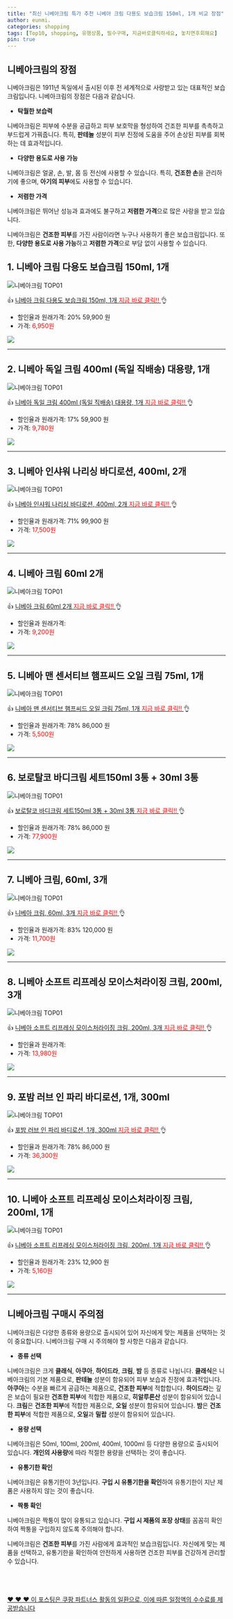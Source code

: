```yaml
---
title: "최신 니베아크림 특가 추천 니베아 크림 다용도 보습크림 150ml, 1개 비교 장점"
author: eunmi.
categories: shopping
tags: [Top10, shopping, 유행상품, 필수구매, 지금바로클릭하세요, 놓치면후회해요]
pin: true
---
```

## 니베아크림의 장점

니베아크림은 1911년 독일에서 출시된 이후 전 세계적으로 사랑받고 있는 대표적인 보습크림입니다. 니베아크림의 장점은 다음과 같습니다.

* **탁월한 보습력**

니베아크림은 피부에 수분을 공급하고 피부 보호막을 형성하여 건조한 피부를 촉촉하고 부드럽게 가꿔줍니다. 특히, **판테놀** 성분이 피부 진정에 도움을 주어 손상된 피부를 회복하는 데 효과적입니다.

* **다양한 용도로 사용 가능**

니베아크림은 얼굴, 손, 발, 몸 등 전신에 사용할 수 있습니다. 특히, **건조한 손**을 관리하기에 좋으며, **아기의 피부**에도 사용할 수 있습니다.

* **저렴한 가격**

니베아크림은 뛰어난 성능과 효과에도 불구하고 **저렴한 가격**으로 많은 사랑을 받고 있습니다.

니베아크림은 **건조한 피부**를 가진 사람이라면 누구나 사용하기 좋은 보습크림입니다. 또한, **다양한 용도로 사용 가능**하고 **저렴한 가격**으로 부담 없이 사용할 수 있습니다.

   

## 1. 니베아 크림 다용도 보습크림 150ml, 1개

![니베아크림 TOP01](https://thumbnail9.coupangcdn.com/thumbnails/remote/230x230ex/image/vendor_inventory/d5d6/4531aaa745a2d1b29431d55ec96c74371c2711e5a81ae4a870247f9de75f.jpg)


👍 [니베아 크림 다용도 보습크림 150ml, 1개 <font color=red> 지금 바로 클릭!! </font> ](https://link.coupang.com/re/AFFSDP?lptag=AF3617701&subid=GithubCoopas&pageKey=6812168728&traceid=V0-153&itemId=18293437924&vendorItemId=73912924141) 👌 


- 할인율과 원래가격: 20%  59,900   원
- 가격: <span style='color:red'>6,950원</span>

[![](/discount_price.png)](https://link.coupang.com/re/AFFSDP?lptag=AF3617701&subid=GithubCoopas&pageKey=6812168728&traceid=V0-153&itemId=18293437924&vendorItemId=73912924141)

---


   

## 2. 니베아 독일 크림 400ml (독일 직배송) 대용량, 1개

![니베아크림 TOP01](https://thumbnail10.coupangcdn.com/thumbnails/remote/230x230ex/image/vendor_inventory/7f78/9849597ce6087b289763f6f72e9a1e913abbf3c4c514d1f47407ada1f06c.png)


👍 [니베아 독일 크림 400ml (독일 직배송) 대용량, 1개 <font color=red> 지금 바로 클릭!! </font> ](https://link.coupang.com/re/AFFSDP?lptag=AF3617701&subid=GithubCoopas&pageKey=7053564332&traceid=V0-153&itemId=11413218466&vendorItemId=86156893320) 👌 


- 할인율과 원래가격: 17%  59,900   원
- 가격: <span style='color:red'>9,780원</span>

[![](/discount_price.png)](https://link.coupang.com/re/AFFSDP?lptag=AF3617701&subid=GithubCoopas&pageKey=7053564332&traceid=V0-153&itemId=11413218466&vendorItemId=86156893320)

---


   

## 3. 니베아 인샤워 나리싱 바디로션, 400ml, 2개

![니베아크림 TOP01](https://thumbnail6.coupangcdn.com/thumbnails/remote/230x230ex/image/product/image/vendoritem/2019/01/18/4173165219/a779af8d-343b-4f70-95db-304518b17773.jpg)


👍 [니베아 인샤워 나리싱 바디로션, 400ml, 2개 <font color=red> 지금 바로 클릭!! </font> ](https://link.coupang.com/re/AFFSDP?lptag=AF3617701&subid=GithubCoopas&pageKey=48404&traceid=V0-153&itemId=18173461753&vendorItemId=4173165219) 👌 


- 할인율과 원래가격: 71%  99,900   원
- 가격: <span style='color:red'>17,500원</span>

[![](/discount_price.png)](https://link.coupang.com/re/AFFSDP?lptag=AF3617701&subid=GithubCoopas&pageKey=48404&traceid=V0-153&itemId=18173461753&vendorItemId=4173165219)

---


   

## 4. 니베아 크림 60ml 2개

![니베아크림 TOP01](https://thumbnail7.coupangcdn.com/thumbnails/remote/230x230ex/image/vendor_inventory/8bce/0ea4dcb1d8c1f03038b0e3172491c2d825abd722b2dfc348943dc82529b8.jpg)


👍 [니베아 크림 60ml 2개 <font color=red> 지금 바로 클릭!! </font> ](https://link.coupang.com/re/AFFSDP?lptag=AF3617701&subid=GithubCoopas&pageKey=6812168728&traceid=V0-153&itemId=5756387791&vendorItemId=78927323571) 👌 


- 할인율과 원래가격: 
- 가격: <span style='color:red'>9,200원</span>

[![](/discount_price.png)](https://link.coupang.com/re/AFFSDP?lptag=AF3617701&subid=GithubCoopas&pageKey=6812168728&traceid=V0-153&itemId=5756387791&vendorItemId=78927323571)

---


   

## 5. 니베아 맨 센서티브 햄프씨드 오일 크림 75ml, 1개

![니베아크림 TOP01](https://thumbnail8.coupangcdn.com/thumbnails/remote/230x230ex/image/vendor_inventory/7dd6/f493d35e683bac299ce2d1d5ee667dba88283b248e918b0750a7f88b523e.jpg)


👍 [니베아 맨 센서티브 햄프씨드 오일 크림 75ml, 1개 <font color=red> 지금 바로 클릭!! </font> ](https://link.coupang.com/re/AFFSDP?lptag=AF3617701&subid=GithubCoopas&pageKey=6260249416&traceid=V0-153&itemId=12742796545&vendorItemId=85644922658) 👌 


- 할인율과 원래가격: 78%  86,000   원
- 가격: <span style='color:red'>5,500원</span>

[![](/discount_price.png)](https://link.coupang.com/re/AFFSDP?lptag=AF3617701&subid=GithubCoopas&pageKey=6260249416&traceid=V0-153&itemId=12742796545&vendorItemId=85644922658)

---


   

## 6. 보로탈코 바디크림 세트150ml 3통 + 30ml 3통

![니베아크림 TOP01](https://thumbnail8.coupangcdn.com/thumbnails/remote/230x230ex/image/vendor_inventory/2141/cc13af34145084432137a4665dc485a7ec03c40ede3f4abb864c2f11405c.jpg)


👍 [보로탈코 바디크림 세트150ml 3통 + 30ml 3통 <font color=red> 지금 바로 클릭!! </font> ](https://link.coupang.com/re/AFFSDP?lptag=AF3617701&subid=GithubCoopas&pageKey=7632574472&traceid=V0-153&itemId=20261065657&vendorItemId=87348580186) 👌 


- 할인율과 원래가격: 78%  86,000   원
- 가격: <span style='color:red'>77,900원</span>

[![](/discount_price.png)](https://link.coupang.com/re/AFFSDP?lptag=AF3617701&subid=GithubCoopas&pageKey=7632574472&traceid=V0-153&itemId=20261065657&vendorItemId=87348580186)

---


   

## 7. 니베아 크림, 60ml, 3개

![니베아크림 TOP01](https://thumbnail8.coupangcdn.com/thumbnails/remote/230x230ex/image/vendor_inventory/e2f8/27935c50d2c64edd2be521acca010636b023f766063242e74651c33548e9.jpg)


👍 [니베아 크림, 60ml, 3개 <font color=red> 지금 바로 클릭!! </font> ](https://link.coupang.com/re/AFFSDP?lptag=AF3617701&subid=GithubCoopas&pageKey=6812168728&traceid=V0-153&itemId=1018825&vendorItemId=75004177991) 👌 


- 할인율과 원래가격: 83%  120,000   원
- 가격: <span style='color:red'>11,700원</span>

[![](/discount_price.png)](https://link.coupang.com/re/AFFSDP?lptag=AF3617701&subid=GithubCoopas&pageKey=6812168728&traceid=V0-153&itemId=1018825&vendorItemId=75004177991)

---


   

## 8. 니베아 소프트 리프레싱 모이스처라이징 크림, 200ml, 3개

![니베아크림 TOP01](https://thumbnail8.coupangcdn.com/thumbnails/remote/230x230ex/image/retail/images/1152096844813244-dde55cea-edcf-4ed7-be6d-f7a2d395b522.jpg)


👍 [니베아 소프트 리프레싱 모이스처라이징 크림, 200ml, 3개 <font color=red> 지금 바로 클릭!! </font> ](https://link.coupang.com/re/AFFSDP?lptag=AF3617701&subid=GithubCoopas&pageKey=4522904457&traceid=V0-153&itemId=1003805481&vendorItemId=85101688345) 👌 


- 할인율과 원래가격: 
- 가격: <span style='color:red'>13,980원</span>

[![](/discount_price.png)](https://link.coupang.com/re/AFFSDP?lptag=AF3617701&subid=GithubCoopas&pageKey=4522904457&traceid=V0-153&itemId=1003805481&vendorItemId=85101688345)

---


   

## 9. 포밤 러브 인 파리 바디로션, 1개, 300ml

![니베아크림 TOP01](https://thumbnail8.coupangcdn.com/thumbnails/remote/230x230ex/image/vendor_inventory/e93e/c9d328d87e00da5c91f5c6a00515d9a9416ab8b5b7187717d0c61dee0a3e.png)


👍 [포밤 러브 인 파리 바디로션, 1개, 300ml <font color=red> 지금 바로 클릭!! </font> ](https://link.coupang.com/re/AFFSDP?lptag=AF3617701&subid=GithubCoopas&pageKey=7608487640&traceid=V0-153&itemId=20144616062&vendorItemId=87237895721) 👌 


- 할인율과 원래가격: 78%  86,000   원
- 가격: <span style='color:red'>36,300원</span>

[![](/discount_price.png)](https://link.coupang.com/re/AFFSDP?lptag=AF3617701&subid=GithubCoopas&pageKey=7608487640&traceid=V0-153&itemId=20144616062&vendorItemId=87237895721)

---


   

## 10. 니베아 소프트 리프레싱 모이스처라이징 크림, 200ml, 1개

![니베아크림 TOP01](https://thumbnail9.coupangcdn.com/thumbnails/remote/230x230ex/image/product/image/vendoritem/2019/04/11/3000062445/b6846bb9-c279-488d-a1f7-9dc1a5f9cc43.jpg)


👍 [니베아 소프트 리프레싱 모이스처라이징 크림, 200ml, 1개 <font color=red> 지금 바로 클릭!! </font> ](https://link.coupang.com/re/AFFSDP?lptag=AF3617701&subid=GithubCoopas&pageKey=4522904457&traceid=V0-153&itemId=117792&vendorItemId=3000062445) 👌 


- 할인율과 원래가격: 23%  12,900   원
- 가격: <span style='color:red'>5,160원</span>

[![](/discount_price.png)](https://link.coupang.com/re/AFFSDP?lptag=AF3617701&subid=GithubCoopas&pageKey=4522904457&traceid=V0-153&itemId=117792&vendorItemId=3000062445)

---
## 니베아크림 구매시 주의점

니베아크림은 다양한 종류와 용량으로 출시되어 있어 자신에게 맞는 제품을 선택하는 것이 중요합니다. 니베아크림 구매 시 주의해야 할 사항은 다음과 같습니다.

* **종류 선택**

니베아크림은 크게 **클래식**, **아쿠아**, **하이드라**, **크림**, **밤** 등 종류로 나뉩니다. **클래식**은 니베아크림의 기본 제품으로, **판테놀** 성분이 함유되어 피부 보습과 진정에 효과적입니다. **아쿠아**는 수분을 빠르게 공급하는 제품으로, **건조한 피부**에 적합합니다. **하이드라**는 깊은 보습이 필요한 **건조한 피부**에 적합한 제품으로, **히알루론산** 성분이 함유되어 있습니다. **크림**은 **건조한 피부**에 적합한 제품으로, **오일** 성분이 함유되어 있습니다. **밤**은 **건조한 피부**에 적합한 제품으로, **오일**과 **밀랍** 성분이 함유되어 있습니다.

* **용량 선택**

니베아크림은 50ml, 100ml, 200ml, 400ml, 1000ml 등 다양한 용량으로 출시되어 있습니다. **개인의 사용량**에 따라 적절한 용량을 선택하는 것이 좋습니다.

* **유통기한 확인**

니베아크림은 유통기한이 3년입니다. **구입 시 유통기한을 확인**하여 유통기한이 지난 제품은 사용하지 않는 것이 좋습니다.

* **짝퉁 확인**

니베아크림은 짝퉁이 많이 유통되고 있습니다. **구입 시 제품의 포장 상태**를 꼼꼼히 확인하여 짝퉁을 구입하지 않도록 주의해야 합니다.

니베아크림은 **건조한 피부**를 가진 사람에게 효과적인 보습크림입니다. 자신에게 맞는 제품을 선택하고, 유통기한을 확인하여 안전하게 사용하면 건조한 피부를 건강하게 관리할 수 있습니다.<br><br><br><br><br> [ ❤ ❤ ❤ 이 포스팅은 쿠팡 파트너스 활동의 일환으로, 이에 따른 일정액의 수수료를 제공받습니다](https://link.coupang.com/a/bcEFyh)